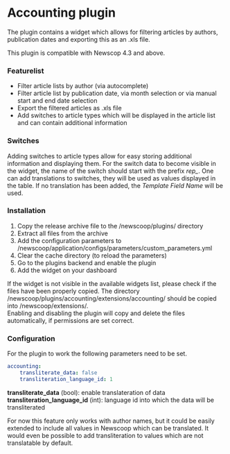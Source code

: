 # Accounting plugin

The plugin contains a widget which allows for filtering articles by authors,
publication dates and exporting this as an .xls file. 

This plugin is compatible with Newscop 4.3 and above.

### Featurelist
* Filter article lists by author (via autocomplete)
* Filter article list by publication date, via month selection or via manual start and end date selection
* Export the filtered articles as .xls file
* Add switches to article types which will be displayed in the article list and can contain additional information

### Switches
Adding switches to article types allow for easy storing additional information and displaying them. For the switch data to become visible in the widget, the name of the switch should start with the prefix *rep_*. One can add translations to switches, they will be used as values displayed in the table. If no translation has been added, the *Template Field Name* will be used.

### Installation
1. Copy the release archive file to the /newscoop/plugins/ directory
2. Extract all files from the archive
3. Add the configuration parameters to /newscoop/application/configs/parameters/custom_parameters.yml
4. Clear the cache directory (to reload the parameters)
5. Go to the plugins backend and enable the plugin
6. Add the widget on your dashboard

If the widget is not visible in the available widgets list, please check if the
files have been properly copied.
The directory /newscoop/plugins/accounting/extensions/accounting/ should be copied
into /newscoop/extensions/.  
Enabling and disabling the plugin will copy and
delete the files automatically, if permissions are set correct.

### Configuration
For the plugin to work the following parameters need to be set.

```yaml
accounting:
    transliterate_data: false
    transliteration_language_id: 1
```

**transliterate_data** (bool): enable translateration of data  
**transliteration_language_id** (int): language id into which the data will be transliterated

For now this feature only works with author names, but it could be easily extended
to include all values in Newscoop which can be translated. It would even be possible
to add transliteration to values which are not translatable by default.

